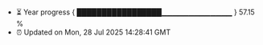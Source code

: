 - ⏳ Year progress { █████████████████▁▁▁▁▁▁▁▁▁▁▁▁▁ } 57.15 %
- ⏰ Updated on Mon, 28 Jul 2025 14:28:41 GMT

